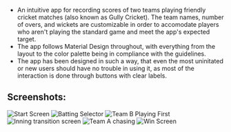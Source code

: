 - An intuitive app for recording scores of two teams playing friendly cricket matches (also known as Gully Cricket). The team names, number of overs, and wickets are customizable in order to accomodate players who aren't playing the standard game and meet the app's expected target.  
- The app follows Material Design throughout, with everything from the layout to the color palette being in compliance with the guidelines.  
- The app has been designed in such a way, that even the most uninitated or new users should have no trouble in using it, as most of the interaction is done through buttons with clear labels.  

## Screenshots:

![Start Screen](https://drive.google.com/file/d/1SdWrHP6RUKsAV7dDvufSWUCAu_W56K2_)
![Batting Selector](https://drive.google.com/file/d/1bmCAuI-o280FPutBbzEyUlzOp7kliIM9)
![Team B Playing First](https://drive.google.com/file/d/1Ka55SlGs5m1oc_u7uh4s6hMpkcaV139W)
![Inning transition screen](https://drive.google.com/file/d/1zQY4LYsEUWyMBdRr_5u6b1QDWsmR4dJ4)
![Team A chasing](https://drive.google.com/file/d/1Ze-CBIjp59q4Ih9LAjvugGQ_Dp1RtItJ)
![Win Screen](https://drive.google.com/file/d/1Dv4vMDyKCoL0ig7VoujoZu3KxWz7yXp4)
